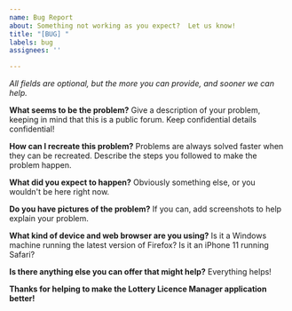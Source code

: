 ```yaml
---
name: Bug Report
about: Something not working as you expect?  Let us know!
title: "[BUG] "
labels: bug
assignees: ''

---
```


*All fields are optional, but the more you can provide, and sooner we can help.*

**What seems to be the problem?**
Give a description of your problem, keeping in mind that this is a public forum.  Keep confidential details confidential!

**How can I recreate this problem?**
Problems are always solved faster when they can be recreated.  Describe the steps you followed to make the problem happen.

**What did you expect to happen?**
Obviously something else, or you wouldn't be here right now.

**Do you have pictures of the problem?**
If you can, add screenshots to help explain your problem.

**What kind of device and web browser are you using?**
Is it a Windows machine running the latest version of Firefox?  Is it an iPhone 11 running Safari?

**Is there anything else you can offer that might help?**
Everything helps!

**Thanks for helping to make the Lottery Licence Manager application better!**
